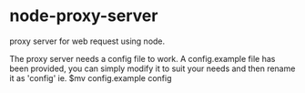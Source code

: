 node-proxy-server
=================

proxy server for web request using node.

The proxy server needs a config file to work. A config.example file has been provided, you can simply modify it to suit your needs and then rename it as 'config' ie. $mv config.example config
